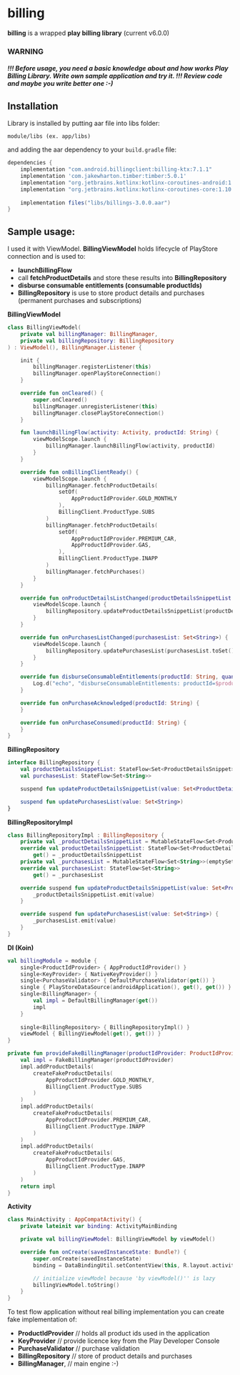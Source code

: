 # billing
**billing** is a wrapped **play billing library** (current v6.0.0)
### WARNING
##### !!! Before usage, you need a basic knowledge about and how works Play Billing Library. Write own sample application and try it. !!! Review code and maybe you write better one :-)

## Installation

Library is installed by putting aar file into libs folder:

```
module/libs (ex. app/libs)
```

and adding the aar dependency to your `build.gradle` file:
```groovy
dependencies { 
    implementation "com.android.billingclient:billing-ktx:7.1.1"
    implementation 'com.jakewharton.timber:timber:5.0.1'
    implementation "org.jetbrains.kotlinx:kotlinx-coroutines-android:1.10.1"
    implementation "org.jetbrains.kotlinx:kotlinx-coroutines-core:1.10.1" 
    
    implementation files("libs/billings-3.0.0.aar")
}
```

## Sample usage:
I used it with ViewModel. **BillingViewModel** holds lifecycle of PlayStore connection and is used to:
- **launchBillingFlow**
- call **fetchProductDetails** and store these results into **BillingRepository**
- **disburse consumable entitlements (consumable productIds)**
- **BillingRepository** is use to store product details and purchases (permanent purchases and subscriptions)

**BillingViewModel**
```kotlin
class BillingViewModel(
    private val billingManager: BillingManager,
    private val billingRepository: BillingRepository
) : ViewModel(), BillingManager.Listener {

    init {
        billingManager.registerListener(this)
        billingManager.openPlayStoreConnection()
    }

    override fun onCleared() {
        super.onCleared()
        billingManager.unregisterListener(this)
        billingManager.closePlayStoreConnection()
    }

    fun launchBillingFlow(activity: Activity, productId: String) {
        viewModelScope.launch {
            billingManager.launchBillingFlow(activity, productId)
        }
    }

    override fun onBillingClientReady() {
        viewModelScope.launch {
            billingManager.fetchProductDetails(
                setOf(
                    AppProductIdProvider.GOLD_MONTHLY
                ),
                BillingClient.ProductType.SUBS
            )
            billingManager.fetchProductDetails(
                setOf(
                    AppProductIdProvider.PREMIUM_CAR,
                    AppProductIdProvider.GAS,
                ),
                BillingClient.ProductType.INAPP
            )
            billingManager.fetchPurchases()
        }
    }

    override fun onProductDetailsListChanged(productDetailsSnippetList: Set<ProductDetailsSnippet>) {
        viewModelScope.launch {
            billingRepository.updateProductDetailsSnippetList(productDetailsSnippetList.toSet())
        }
    }

    override fun onPurchasesListChanged(purchasesList: Set<String>) {
        viewModelScope.launch {
            billingRepository.updatePurchasesList(purchasesList.toSet())
        }
    }

    override fun disburseConsumableEntitlements(productId: String, quantity: Int) {
        Log.d("echo", "disburseConsumableEntitlements: productId=$productId")
    }

    override fun onPurchaseAcknowledged(productId: String) {
    }

    override fun onPurchaseConsumed(productId: String) {
    }
}
```

**BillingRepository**
```kotlin
interface BillingRepository {
    val productDetailsSnippetList: StateFlow<Set<ProductDetailsSnippet>>
    val purchasesList: StateFlow<Set<String>>

    suspend fun updateProductDetailsSnippetList(value: Set<ProductDetailsSnippet>)

    suspend fun updatePurchasesList(value: Set<String>)
}
```

**BillingRepositoryImpl**
```kotlin
class BillingRepositoryImpl : BillingRepository {
    private val _productDetailsSnippetList = MutableStateFlow<Set<ProductDetailsSnippet>(emptySet())
    override val productDetailsSnippetList: StateFlow<Set<ProductDetailsSnippet>>
        get() = _productDetailsSnippetList
    private val _purchasesList = MutableStateFlow<Set<String>>(emptySet())
    override val purchasesList: StateFlow<Set<String>>
        get() = _purchasesList

    override suspend fun updateProductDetailsSnippetList(value: Set<ProductDetailsSnippet>) {
        _productDetailsSnippetList.emit(value)
    }

    override suspend fun updatePurchasesList(value: Set<String>) {
        _purchasesList.emit(value)
    }
}
```

**DI (Koin)**
```kotlin
val billingModule = module {
    single<ProductIdProvider> { AppProductIdProvider() }
    single<KeyProvider> { NativeKeyProvider() }
    single<PurchaseValidator> { DefaultPurchaseValidator(get()) }
    single { PlayStoreDataSource(androidApplication(), get(), get()) }
    single<BillingManager> {
        val impl = DefaultBillingManager(get())
        impl
    }
    
    single<BillingRepository> { BillingRepositoryImpl() }
    viewModel { BillingViewModel(get(), get()) }
}

private fun provideFakeBillingManager(productIdProvider: ProductIdProvider): BillingManager {
    val impl = FakeBillingManager(productIdProvider)
    impl.addProductDetails(
        createFakeProductDetails(
            AppProductIdProvider.GOLD_MONTHLY,
            BillingClient.ProductType.SUBS
        )
    )
    impl.addProductDetails(
        createFakeProductDetails(
            AppProductIdProvider.PREMIUM_CAR,
            BillingClient.ProductType.INAPP
        )
    )
    impl.addProductDetails(
        createFakeProductDetails(
            AppProductIdProvider.GAS,
            BillingClient.ProductType.INAPP
        )
    )
    return impl
}
```

**Activity**
```kotlin
class MainActivity : AppCompatActivity() {
    private lateinit var binding: ActivityMainBinding

    private val billingViewModel: BillingViewModel by viewModel()

    override fun onCreate(savedInstanceState: Bundle?) {
        super.onCreate(savedInstanceState)
        binding = DataBindingUtil.setContentView(this, R.layout.activity_main)

        // initialize viewModel because 'by viewModel()'' is lazy
        billingViewModel.toString()
    }
}
```

To test flow application without real billing implementation you can create fake implementation of:
- **ProductIdProvider** // holds all product ids used in the application
- **KeyProvider** // provide licence key from the Play Developer Console
- **PurchaseValidator** // purchase validation
- **BillingRepository** // store of product details and purchases
- **BillingManager**, // main engine :-)
